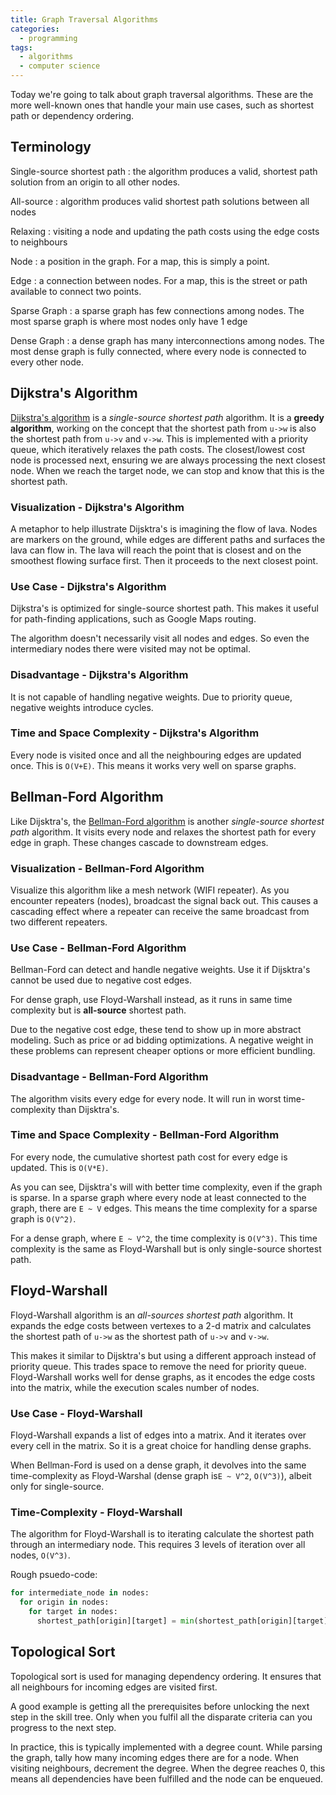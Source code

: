```yaml
---
title: Graph Traversal Algorithms
categories:
  - programming
tags:
  - algorithms
  - computer science
---
```


Today we're going to talk about graph traversal algorithms.
These are the more well-known ones that handle your main use cases, such as shortest path or dependency ordering.

## Terminology

Single-source shortest path
: the algorithm produces a valid, shortest path solution from an origin to all other nodes.

All-source
: algorithm produces valid shortest path solutions between all nodes

Relaxing
: visiting a node and updating the path costs using the edge costs to neighbours

Node
: a position in the graph. For a map, this is simply a point.

Edge
: a connection between nodes. For a map, this is the street or path available to connect two points.

Sparse Graph
: a sparse graph has few connections among nodes.
The most sparse graph is where most nodes only have 1 edge

Dense Graph
: a dense graph has many interconnections among nodes.
The most dense graph is fully connected, where every node is connected to every other node.

## Dijkstra's Algorithm

[Dijkstra's algorithm][1] is a _single-source shortest path_ algorithm.
It is a **greedy algorithm**, working on the concept that the shortest path from `u->w` is
also the shortest path from `u->v` and `v->w`.
This is implemented with a priority queue, which iteratively relaxes the path costs.
The closest/lowest cost node is processed next, ensuring we are always processing the next closest node.
When we reach the target node, we can stop and know that this is the shortest path.

[1]: https://en.wikipedia.org/wiki/Dijkstra%27s_algorithm

### Visualization - Dijkstra's Algorithm

A metaphor to help illustrate Dijsktra's is imagining the flow of lava.
Nodes are markers on the ground, while edges are different paths and surfaces the lava can flow in.
The lava will reach the point that is closest and on the smoothest flowing surface first.
Then it proceeds to the next closest point.

### Use Case - Dijkstra's Algorithm

Dijkstra's is optimized for single-source shortest path.
This makes it useful for path-finding applications, such as Google Maps routing.

The algorithm doesn't necessarily visit all nodes and edges.
So even the intermediary nodes there were visited may not be optimal.

### Disadvantage - Dijkstra's Algorithm

It is not capable of handling negative weights.
Due to priority queue, negative weights introduce cycles.

### Time and Space Complexity - Dijkstra's Algorithm

Every node is visited once and all the neighbouring edges are updated once.
This is `O(V+E)`.
This means it works very well on sparse graphs.

## Bellman-Ford Algorithm

Like Dijsktra's, the [Bellman-Ford algorithm][2] is another _single-source shortest path_ algorithm.
It visits every node and relaxes the shortest path for every edge in graph.
These changes cascade to downstream edges.

[2]: https://en.wikipedia.org/wiki/Bellman%E2%80%93Ford_algorithm

### Visualization - Bellman-Ford Algorithm

Visualize this algorithm like a mesh network (WIFI repeater).
As you encounter repeaters (nodes), broadcast the signal back out.
This causes a cascading effect where a repeater can receive the same broadcast from two different repeaters.

### Use Case - Bellman-Ford Algorithm

Bellman-Ford can detect and handle negative weights.
Use it if Dijsktra's cannot be used due to negative cost edges.

For dense graph, use Floyd-Warshall instead, as it runs in same time complexity but is **all-source** shortest path.

Due to the negative cost edge, these tend to show up in more abstract modeling.
Such as price or ad bidding optimizations.
A negative weight in these problems can represent cheaper options or more efficient bundling.

### Disadvantage - Bellman-Ford Algorithm

The algorithm visits every edge for every node.
It will run in worst time-complexity than Dijsktra's.

### Time and Space Complexity - Bellman-Ford Algorithm

For every node, the cumulative shortest path cost for every edge is updated.
This is `O(V*E)`.

As you can see, Dijsktra's will with better time complexity, even if the graph is sparse.
In a sparse graph where every node at least connected to the graph, there are `E ~ V` edges.
This means the time complexity for a sparse graph is `O(V^2)`.

For a dense graph, where `E ~ V^2`, the time complexity is `O(V^3)`.
This time complexity is the same as Floyd-Warshall but is only single-source shortest path.

## Floyd-Warshall

Floyd-Warshall algorithm is an _all-sources shortest path_ algorithm.
It expands the edge costs between vertexes to a 2-d matrix and calculates the shortest path of `u->w` as the
shortest path of `u->v` and `v->w`.

[3]: https://en.wikipedia.org/wiki/Floyd%E2%80%93Warshall_algorithm

This makes it similar to Dijsktra's but using a different approach instead of priority queue.
This trades space to remove the need for priority queue.
Floyd-Warshall works well for dense graphs, as it encodes the edge costs into the matrix, while the
execution scales number of nodes.

### Use Case - Floyd-Warshall

Floyd-Warshall expands a list of edges into a matrix.
And it iterates over every cell in the matrix.
So it is a great choice for handling dense graphs.

When Bellman-Ford is used on a dense graph, it devolves into the same time-complexity as Floyd-Warshal
(dense graph is`E ~ V^2`, `O(V^3)`), albeit only for single-source.

### Time-Complexity - Floyd-Warshall

The algorithm for Floyd-Warshall is to iterating calculate the shortest path through an intermediary node.
This requires 3 levels of iteration over all nodes, `O(V^3)`.

Rough psuedo-code:

```python
for intermediate_node in nodes:
  for origin in nodes:
    for target in nodes:
      shortest_path[origin][target] = min(shortest_path[origin][target], shortest_path[origin][intermediate_node] + shortest_path[intermediate_node][target])
```

## Topological Sort

Topological sort is used for managing dependency ordering.
It ensures that all neighbours for incoming edges are visited first.

A good example is getting all the prerequisites before unlocking the next step in the skill tree.
Only when you fulfil all the disparate criteria can you progress to the next step.

In practice, this is typically implemented with a degree count.
While parsing the graph, tally how many incoming edges there are for a node.
When visiting neighbours, decrement the degree.
When the degree reaches 0, this means all dependencies have been fulfilled and the node can be enqueued.
